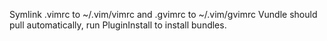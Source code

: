 Symlink .vimrc to ~/.vim/vimrc and .gvimrc to ~/.vim/gvimrc
Vundle should pull automatically, run PluginInstall to install bundles.
